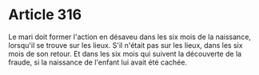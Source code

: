 # Article 316

Le mari doit former l'action en désaveu dans les six mois de la naissance, lorsqu'il se trouve sur les lieux.   S'il n'était pas sur les lieux, dans les six mois de son retour.   Et dans les six mois qui suivent la découverte de la fraude, si la naissance de l'enfant lui avait été cachée.